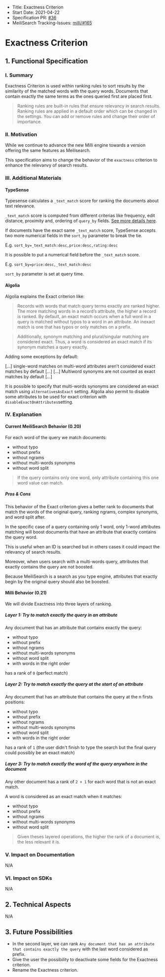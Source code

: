 - Title: Exactness Criterion
- Start Date: 2021-04-22
- Specification PR: [#36](https://github.com/meilisearch/specifications/pull/36)
- MeiliSearch Tracking-Issues: [milli/#165](https://github.com/meilisearch/milli/issues/165)

# Exactness Criterion

## 1. Functional Specification

### I. Summary

Exactness Criterion is used within ranking rules to sort results by the similarity of the matched words with the query words. Documents that contain exactly the same terms as the ones queried first are placed first.

> Ranking rules are built-in rules that ensure relevancy in search results. Ranking rules are applied in a default order which can be changed in the settings. You can add or remove rules and change their order of importance.

### II. Motivation

While we continue to advance the new Milli engine towards a version offering the same features as Meilisearch.

This specification aims to change the behavior of the `exactness` criterion to enhance the relevanvy of search results.

### III. Additional Materials

#### TypeSense

Typesense calculates a `_text_match` score for ranking the documents about text relevance.

`_text_match` score is computed from different criterias like frequency, edit distance, proximity and, ordering of `query_by` fields. [See more details here](https://typesense.org/docs/0.19.0/guide/ranking-and-relevance.html#text-match-score).

If documents have the exact same `_text_match` score, TypeSense accepts two more numerical fields in the `sort_by` parameter to break the tie.

E.g. ```sort_by=_text_match:desc,price:desc,rating:desc```

It is possible to put a numerical field before the `_text_match` score.

E.g. ```sort_by=price:desc,_text_match:desc```

```sort_by``` parameter is set at query time.

#### Algolia

Algolia explains the Exact criterion like:

> Records with words that match query terms exactly are ranked higher. The more matching words in a record’s attribute, the higher a record is ranked. By default, an exact match occurs when a full word in a query is matched without typos to a word in an attribute. An inexact match is one that has typos or only matches on a prefix.

> Additionally, synonym matching and plural/singular matching are considered exact. Thus, a word is considered an exact match if its synonym matches a query exactly.

Adding some exceptions by default:

[...] single-word matches on multi-word attributes aren’t considered exact matches by default [...]
[...] Multiword synonyms are not counted as exact matches by default [...]

It is possible to specify that multi-words synonyms are considered an exact match using `alternativesAsExact` setting. Algolia also permit to disable some attributes to be used for exact criterion with `disableExactOnAttributes`setting.

### IV. Explanation

#### Current MeiliSearch Behavior (0.20)

For each word of the query we match documents:

- without typo
- without prefix
- without ngrams
- without multi-words synonyms
- without word split

> If the query contains only one word, only attribute containing this one word value can match.

##### Pros & Cons

This behavior of the Exact criterion gives a better rank to documents that match the words of the original query, ranking ngrams, complex synonyms, and word split after.

In the specific case of a query containing only 1 word, only 1-word attributes matching will boost documents that have an attribute that exactly contains the query word.

This is useful when an ID is searched but in others cases it could impact the relevancy of search results.

Moreover, when users search with a multi-words query, attributes that exactly contains the query are not boosted.

Because MeiliSearch is a search as you type engine, attributes that exactly begin by the original query should also be boosted.

#### Milli Behavior (0.21)

We will divide Exactness into three layers of ranking.

##### Layer 1: Try to match exactly the query in an attribute

Any document that has an attribute that contains exactly the query:

- without typo
- without prefix
- without ngrams
- without multi-words synonyms
- without word split
- with words in the right order

has a rank of `0` (perfect match)

##### Layer 2: Try to match exactly the query at the start of an attribute

Any document that has an attribute that contains the query at the n firsts positions:

- without typo
- without prefix
- without ngrams
- without multi-words synonyms
- without word split
- with words in the right order

has a rank of `1` (the user didn't finish to type the search but the final query could possibly be an exact match)

##### Layer 3: Try to match exactly the word of the query anywhere in the document

Any other document has a rank of `2 + 1` for each word that is not an exact match.

A word is considered as an exact match when it matches:

- without typo
- without prefix
- without ngrams
- without multi-words synonyms
- without word split

> Given theses layered operations, the higher the rank of a document is, the less relevant it is.

### V. Impact on Documentation

N/A

### VI. Impact on SDKs
N/A

## 2. Technical Aspects
N/A

## 3. Future Possibilities

- In the second layer, we can rank `Any document that has an attribute that contains exactly the query` with the last word considered as prefix.
- Give the user the possibility to deactivate some fields for the Exactness criterion.
- Rename the Exactness criterion.

